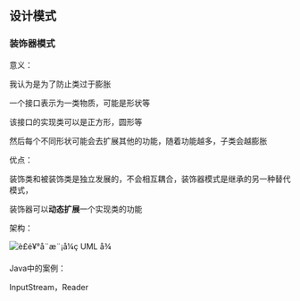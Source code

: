 ## 设计模式

### 装饰器模式

意义：

我认为是为了防止类过于膨胀	

一个接口表示为一类物质，可能是形状等

该接口的实现类可以是正方形，圆形等

然后每个不同形状可能会去扩展其他的功能，随着功能越多，子类会越膨胀

优点：

装饰类和被装饰类是独立发展的，不会相互耦合，装饰器模式是继承的另一种替代模式，

装饰器可以**动态扩展**一个实现类的功能

架构：



![è£é¥°å¨æ¨¡å¼ç UML å¾](https://www.runoob.com/wp-content/uploads/2014/08/decorator_pattern_uml_diagram.jpg)



Java中的案例：

InputStream，Reader





